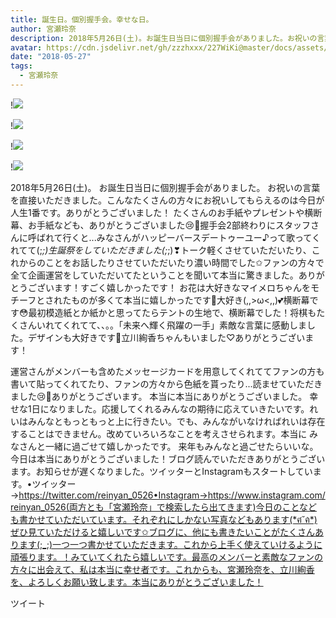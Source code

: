 ```yaml
---
title: 誕生日。個別握手会。幸せな日。
author: 宮瀬玲奈
description: 2018年5月26日(土)。お誕生日当日に個別握手会がありました。お祝いの言葉を直接いただきました。こんなたくさんの方々にお祝いしてもらえるのは今日が人生1番です。ありがとうございました！たくさんのお...
avatar: https://cdn.jsdelivr.net/gh/zzzhxxx/227WiKi@master/docs/assets/photo/avatar/reina.jpg
date: "2018-05-27"
tags:
  - 宮瀬玲奈
---
```


!![](https://cdn.jsdelivr.net/gh/zzzhxxx/227WiKi-image@master/blog-image/reina-2018-05-27_1.jpg)

!![](https://cdn.jsdelivr.net/gh/zzzhxxx/227WiKi-image@master/blog-image/reina-2018-05-27_2.jpg)

!![](https://cdn.jsdelivr.net/gh/zzzhxxx/227WiKi-image@master/blog-image/reina-2018-05-27_3.jpg)

!![](https://cdn.jsdelivr.net/gh/zzzhxxx/227WiKi-image@master/blog-image/reina-2018-05-27_4.jpg)


2018年5月26日(土)。
お誕生日当日に個別握手会がありました。
お祝いの言葉を直接いただきました。こんなたくさんの方々にお祝いしてもらえるのは今日が人生1番です。ありがとうございました！
たくさんのお手紙やプレゼントや横断幕、お手紙なども、ありがとうございました😢💓握手会2部終わりにスタッフさんに呼ばれて行くと...みなさんがハッピーバースデートゥーユー♪って歌ってくれてて(;_;)生誕祭をしていただきました(;_;)❣トーク軽くさせていただいたり、これからのことをお話したりさせていただいたり濃い時間でした✩ファンの方々で全て企画運営をしていただいてたということを聞いて本当に驚きました。ありがとうございます！すごく嬉しかったです！
お花は大好きなマイメロちゃんをモチーフとされたものが多くて本当に嬉しかったです💓大好き(,,>ω<,,)💕横断幕です😳最初模造紙とか紙かと思ってたらテントの生地で、横断幕でした！将棋もたくさんいれてくれてて、、。。「未来へ輝く飛躍の一手」素敵な言葉に感動しました。デザインも大好きです💓立川絢香ちゃんもいました♡ありがとうございます！

運営さんがメンバーも含めたメッセージカードを用意してくれててファンの方も書いて貼ってくれてたり、ファンの方々から色紙を貰ったり...読ませていただきました😢💓ありがとうございます。
本当に本当にありがとうございました。
幸せな1日になりました。応援してくれるみんなの期待に応えていきたいです。れいはみんなともっともっと上に行きたい。でも、みんながいなければれいは存在することはできません。改めていろいろなことを考えさせられます。本当に
みなさんと一緒に過ごせて嬉しかったです。
来年もみんなと過ごせたらいいな。
今日は本当にありがとうございました！ブログ読んでいただきありがとうございます。お知らせが遅くなりました。ツイッターとInstagramもスタートしています。•ツイッター→https://twitter.com/reinyan_0526•Instagram→https://www.instagram.com/reinyan_0526(両方とも「宮瀬玲奈」で検索したら出てきます)今日のことなども書かせていただいています。それぞれにしかない写真などもあります(*ฅ́˘ฅ̀*)ぜひ見ていただけると嬉しいです✩ブログに、他にも書きたいことがたくさんあります(;_;)一つ一つ書かせていただきます。これから上手く使えていけるように頑張ります。！みていてくれたら嬉しいです。最高のメンバーと素敵なファンの方々に出会えて、私は本当に幸せ者です。これからも、宮瀬玲奈を、立川絢香を、よろしくお願い致します。本当にありがとうございました！


ツイート



